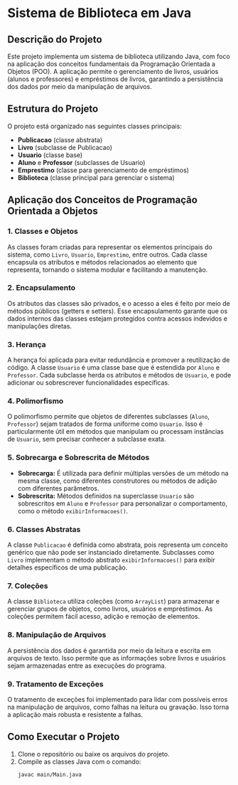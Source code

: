 # Sistema de Biblioteca em Java

## Descrição do Projeto

Este projeto implementa um sistema de biblioteca utilizando Java, com foco na aplicação dos conceitos fundamentais da Programação Orientada a Objetos (POO). A aplicação permite o gerenciamento de livros, usuários (alunos e professores) e empréstimos de livros, garantindo a persistência dos dados por meio da manipulação de arquivos.

## Estrutura do Projeto

O projeto está organizado nas seguintes classes principais:

- **Publicacao** (classe abstrata)
- **Livro** (subclasse de Publicacao)
- **Usuario** (classe base)
- **Aluno** e **Professor** (subclasses de Usuario)
- **Emprestimo** (classe para gerenciamento de empréstimos)
- **Biblioteca** (classe principal para gerenciar o sistema)

## Aplicação dos Conceitos de Programação Orientada a Objetos

### 1. **Classes e Objetos**
As classes foram criadas para representar os elementos principais do sistema, como `Livro`, `Usuario`, `Emprestimo`, entre outros. Cada classe encapsula os atributos e métodos relacionados ao elemento que representa, tornando o sistema modular e facilitando a manutenção.

### 2. **Encapsulamento**
Os atributos das classes são privados, e o acesso a eles é feito por meio de métodos públicos (getters e setters). Esse encapsulamento garante que os dados internos das classes estejam protegidos contra acessos indevidos e manipulações diretas.

### 3. **Herança**
A herança foi aplicada para evitar redundância e promover a reutilização de código. A classe `Usuario` é uma classe base que é estendida por `Aluno` e `Professor`. Cada subclasse herda os atributos e métodos de `Usuario`, e pode adicionar ou sobrescrever funcionalidades específicas.

### 4. **Polimorfismo**
O polimorfismo permite que objetos de diferentes subclasses (`Aluno`, `Professor`) sejam tratados de forma uniforme como `Usuario`. Isso é particularmente útil em métodos que manipulam ou processam instâncias de `Usuario`, sem precisar conhecer a subclasse exata.

### 5. **Sobrecarga e Sobrescrita de Métodos**
- **Sobrecarga:** É utilizada para definir múltiplas versões de um método na mesma classe, como diferentes construtores ou métodos de adição com diferentes parâmetros.
- **Sobrescrita:** Métodos definidos na superclasse `Usuario` são sobrescritos em `Aluno` e `Professor` para personalizar o comportamento, como o método `exibirInformacoes()`.

### 6. **Classes Abstratas**
A classe `Publicacao` é definida como abstrata, pois representa um conceito genérico que não pode ser instanciado diretamente. Subclasses como `Livro` implementam o método abstrato `exibirInformacoes()` para exibir detalhes específicos de uma publicação.

### 7. **Coleções**
A classe `Biblioteca` utiliza coleções (como `ArrayList`) para armazenar e gerenciar grupos de objetos, como livros, usuários e empréstimos. As coleções permitem fácil acesso, adição e remoção de elementos.

### 8. **Manipulação de Arquivos**
A persistência dos dados é garantida por meio da leitura e escrita em arquivos de texto. Isso permite que as informações sobre livros e usuários sejam armazenadas entre as execuções do programa.

### 9. **Tratamento de Exceções**
O tratamento de exceções foi implementado para lidar com possíveis erros na manipulação de arquivos, como falhas na leitura ou gravação. Isso torna a aplicação mais robusta e resistente a falhas.

## Como Executar o Projeto

1. Clone o repositório ou baixe os arquivos do projeto.
2. Compile as classes Java com o comando:
   ```bash
   javac main/Main.java

